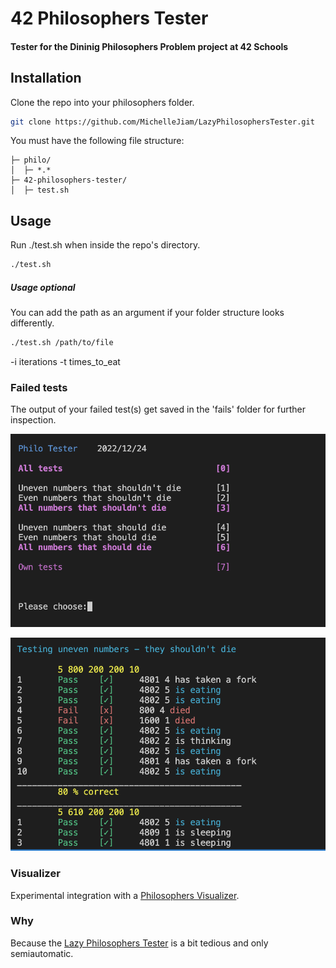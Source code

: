 # 42 Philosophers Tester

#### Tester for the Dininig Philosophers Problem project at 42 Schools

## Installation
Clone the repo into your philosophers folder.  
```bash
git clone https://github.com/MichelleJiam/LazyPhilosophersTester.git
```

You must have the following file structure:
```
├─ philo/
│  ├─ *.*
├─ 42-philosophers-tester/
│  ├─ test.sh
```

## Usage
Run ./test.sh when inside the repo's directory.
```bash
./test.sh
```
##### Usage optional
You can add the path as an argument if your folder structure looks differently.
```bash
./test.sh /path/to/file
```
-i iterations
-t times_to_eat

### Failed tests
The output of your failed test(s) get saved in the 'fails' folder for further inspection.

![Start](img/start.png?raw=true "Start")

![Example](img/example.png?raw=true "Example")

### Visualizer
Experimental integration with a [Philosophers Visualizer](https://nafuka11.github.io/philosophers-visualizer/).

### Why
Because the [Lazy Philosophers Tester](https://github.com/MichelleJiam/LazyPhilosophersTester) is a bit tedious and only semiautomatic.
